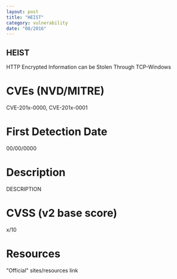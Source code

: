 ```yaml
---
layout: post
title: "HEIST"
category: vulnerability
date: "08/2016"
---
```


## HEIST

HTTP Encrypted Information can be Stolen Through TCP-Windows

# CVEs (NVD/MITRE)
CVE-201x-0000, CVE-201x-0001

# First Detection Date
00/00/0000

# Description
DESCRIPTION

# CVSS (v2 base score)
x/10

# Resources
"Official" sites/resources link

